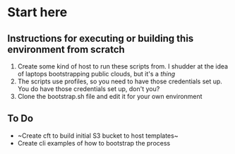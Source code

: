 # Start here
## Instructions for executing or building this environment from scratch

1. Create some kind of host to run these scripts from. I shudder at the idea of laptops bootstrapping
public clouds, but it's a *thing*
2. The scripts use profiles, so you need to have those credentials set up. You do have those credentials set up, don't you?
3. Clone the bootstrap.sh file and edit it for your own environment

## To Do
* ~Create cft to build initial S3 bucket to host templates~
* Create cli examples of how to bootstrap the process